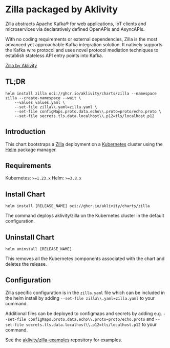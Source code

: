 # Zilla packaged by Aklivity

Zilla abstracts Apache Kafka® for web applications, IoT clients and microservices via declaratively defined OpenAPIs and AsyncAPIs.

With no coding requirements or external dependencies, Zilla is the most advanced yet approachable Kafka integration solution. It natively supports the Kafka wire protocol and uses novel protocol mediation techniques to establish stateless API entry points into Kafka.

[Zilla by Aklivity](https://www.aklivity.io/)

## TL;DR

```shell
helm install zilla oci://ghcr.io/aklivity/charts/zilla --namespace zilla --create-namespace --wait \
    --values values.yaml \
    --set-file zilla\\.yaml=zilla.yaml \
    --set-file configMaps.proto.data.echo\\.proto=proto/echo.proto \
    --set-file secrets.tls.data.localhost\\.p12=tls/localhost.p12
```

## Introduction

This chart bootstraps a [Zilla](https://github.com/aklivity/zilla) deployment on a [Kubernetes](https://kubernetes.io)
cluster using the [Helm](https://helm.sh) package manager.

## Requirements

Kubernetes: `>=1.23.x`
Helm: `>=3.8.x`

## Install Chart

```console
helm install [RELEASE_NAME] oci://ghcr.io/aklivity/charts/zilla
```

The command deploys aklivity/zilla on the Kubernetes cluster in the default configuration.

## Uninstall Chart

```console
helm uninstall [RELEASE_NAME]
```

This removes all the Kubernetes components associated with the chart and deletes the release.

## Configuration

Zilla specific configuration is in the `zilla.yaml` file which can be included in the helm install by adding
`--set-file zilla\\.yaml=zilla.yaml` to your command. 

Additional files can be deployed to configmaps and secrets by adding e.g. `--set-file configMaps.proto.data.echo\\.proto=proto/echo.proto`
and `--set-file secrets.tls.data.localhost\\.p12=tls/localhost.p12` to your command.

See the [aklivity/zilla-examples](https://github.com/aklivity/zilla-examples) repository for examples.
